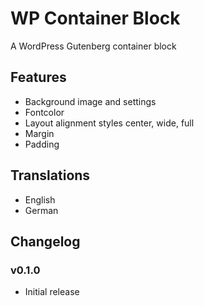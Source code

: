# WP Container Block

A WordPress Gutenberg container block

## Features

* Background image and settings
* Fontcolor
* Layout alignment styles center, wide, full
* Margin
* Padding

## Translations

* English
* German

## Changelog

### v0.1.0

* Initial release
